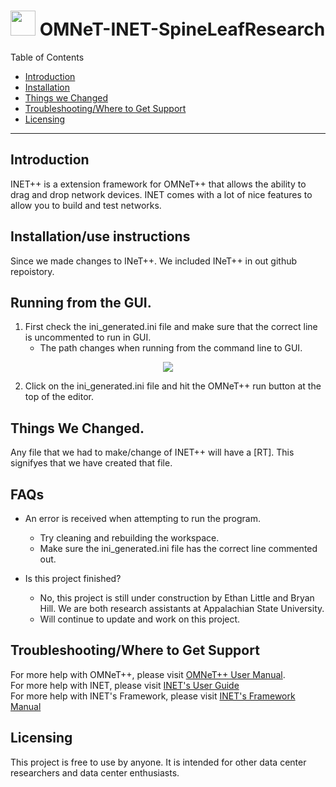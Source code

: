# <img src="https://github.com/littleet9/OMNeT-INET-SpineLeafResearch/blob/d7df523fde0cfa57b07f5dae37a566d5afc6c277/images/DCNLogo.png" width="40" height="40"> OMNeT-INET-SpineLeafResearch

Table of Contents
- [Introduction](#introduction)
- [Installation](#installation)
- [Things we Changed](#changes)
- [Troubleshooting/Where to Get Support](#support)
- [Licensing](#licensing)

---

## Introduction <a name ="introduction"></a>

INET++ is a extension framework for OMNeT++ that allows the ability to drag and drop network devices. INET comes with a lot of nice features to allow you to build and test networks. 

## Installation/use instructions<a name ="installation"></a>

Since we made changes to INeT++. We included INeT++ in out github repoistory.

## Running from the GUI.<a name ="runningGUI"></a>

1. First check the ini_generated.ini file and make sure that the correct line is uncommented to run in GUI.
	- The path changes when running from the command line to GUI.
<p align="center">
    <img src="https://github.com/littleet9/OMNeT-INET-SpineLeafResearch/blob/e04cf5e287cfdae7afa80950a65fb662cc8c7a5f/images/RunFromGUI.PNG">
</p>

2. Click on the ini_generated.ini file and hit the OMNeT++ run button at the top of the editor.

## Things We Changed.<a name ="changes"></a>

Any file that we had to make/change of INET++ will have a \[RT\]. This signifyes that we have created that file.
## FAQs<a name ="faq"></a>

 - An error is received when attempting to run the program.
    - Try cleaning and rebuilding the workspace.
    - Make sure the ini_generated.ini file has the correct line commented out.
    
 - Is this project finished?
    - No, this project is still under construction by Ethan Little and Bryan Hill. We are both research assistants at Appalachian State University.
    - Will continue to update and work on this project.

## Troubleshooting/Where to Get Support<a name ="support"></a>

For more help with OMNeT++, please visit [OMNeT++ User Manual](https://doc.omnetpp.org/omnetpp4/manual/usman.html). </br>
For more help with INET, please visit [INET's User Guide](https://inet.omnetpp.org/docs/users-guide/) </br>
For more help with INET's Framework, please visit [INET's Framework Manual](https://doc.omnetpp.org/inet/api-current/neddoc/index.html) </br>

## Licensing<a name ="licensing"></a>

This project is free to use by anyone. It is intended for other data center researchers and data center enthusiasts.

